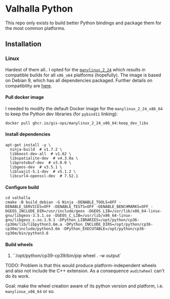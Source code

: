 # Valhalla Python

This repo only exists to build better Python bindings and package them for the most common platforms.

## Installation

### Linux

Hardest of them all.. I opted for the [`manylinux_2_24`](https://www.python.org/dev/peps/pep-0600/) which results in compatible builds for all `x86_x64` platforms (hopefully). The image is based on Debian 9, which has all dependencies packaged. Further details on compatibility are [here](https://github.com/pypa/manylinux#manylinux).

#### Pull docker image

I needed to modify the default Docker image for the `manylinux_2_24_x86_64` to keep the Python dev libraries (for `pybind11` linking):

`docker pull ghcr.io/gis-ops/manylinux_2_24_x86_64:keep_dev_libs`

#### Install dependencies

```
apt-get install -y \
  ninja-build  # v1.7.2 \
  libboost-dev-all  # v1.62 \
  libspatialite-dev  # v4.3.0a \
  libprotobuf-dev  # v3.0.0 \
  libgeos-dev  # v3.5.1 \
  libluajit-5.1-dev  # v5.1.2 \
  libcurl4-openssl-dev  # 7.52.1
```

#### Configure build

```
cd valhalla
cmake -B build_debian -G Ninja -DENABLE_TOOLS=OFF -DENABLE_SERVICES=OFF -DENABLE_TESTS=OFF -DENABLE_BENCHMARKS=OFF -DGEOS_INCLUDE_DIR=/usr/include/geos -DGEOS_LIB=/usr/lib/x86_64-linux-gnu/libgeos-3.5.1.so -DGEOS_C_LIB=/usr/lib/x86_64-linux-gnu/libgeos_c.so.1.9.1 -DPython_LIBRARIES=/opt/python/cp36-cp36m/lib/libpython3.6m.a -DPython_INCLUDE_DIRS=/opt/python/cp36-cp36m/include/python3.6m -DPython_EXECUTABLE=/opt/python/cp36-cp36m/bin/python3.6
```

#### Build wheels

1. ``/opt/python/cp39-cp39/bin/pip wheel . -w output`

TODO: Problem is that this would produce platform-independent wheels and also not include the C++ extension. As a consequence `auditwheel` can't do its work.

Goal: make the wheel creation aware of its python version and platform, i.e. `manylinux_x86_64` or so.
